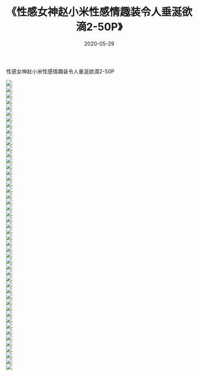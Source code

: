 ﻿---
layout: post
title:  《性感女神赵小米性感情趣装令人垂涎欲滴2-50P》
date:   2020-05-29
img: http://img.660000.xyz/Sharelink/性感/2020/性感女神赵小米性感情趣装令人垂涎欲滴2-50P/000.jpg
categories: [美女, 清纯, 唯美]
---

性感女神赵小米性感情趣装令人垂涎欲滴2-50P

  ![](http://img.660000.xyz/Sharelink/性感/2020/性感女神赵小米性感情趣装令人垂涎欲滴2-50P/001.jpg) <br> ![](http://img.660000.xyz/Sharelink/性感/2020/性感女神赵小米性感情趣装令人垂涎欲滴2-50P/002.jpg) <br> ![](http://img.660000.xyz/Sharelink/性感/2020/性感女神赵小米性感情趣装令人垂涎欲滴2-50P/003.jpg) <br> ![](http://img.660000.xyz/Sharelink/性感/2020/性感女神赵小米性感情趣装令人垂涎欲滴2-50P/004.jpg) <br> ![](http://img.660000.xyz/Sharelink/性感/2020/性感女神赵小米性感情趣装令人垂涎欲滴2-50P/005.jpg) <br> ![](http://img.660000.xyz/Sharelink/性感/2020/性感女神赵小米性感情趣装令人垂涎欲滴2-50P/006.jpg) <br> ![](http://img.660000.xyz/Sharelink/性感/2020/性感女神赵小米性感情趣装令人垂涎欲滴2-50P/007.jpg) <br> ![](http://img.660000.xyz/Sharelink/性感/2020/性感女神赵小米性感情趣装令人垂涎欲滴2-50P/008.jpg) <br> ![](http://img.660000.xyz/Sharelink/性感/2020/性感女神赵小米性感情趣装令人垂涎欲滴2-50P/009.jpg) <br> ![](http://img.660000.xyz/Sharelink/性感/2020/性感女神赵小米性感情趣装令人垂涎欲滴2-50P/010.jpg) <br> ![](http://img.660000.xyz/Sharelink/性感/2020/性感女神赵小米性感情趣装令人垂涎欲滴2-50P/011.jpg) <br> ![](http://img.660000.xyz/Sharelink/性感/2020/性感女神赵小米性感情趣装令人垂涎欲滴2-50P/012.jpg) <br> ![](http://img.660000.xyz/Sharelink/性感/2020/性感女神赵小米性感情趣装令人垂涎欲滴2-50P/013.jpg) <br> ![](http://img.660000.xyz/Sharelink/性感/2020/性感女神赵小米性感情趣装令人垂涎欲滴2-50P/014.jpg) <br> ![](http://img.660000.xyz/Sharelink/性感/2020/性感女神赵小米性感情趣装令人垂涎欲滴2-50P/015.jpg) <br> ![](http://img.660000.xyz/Sharelink/性感/2020/性感女神赵小米性感情趣装令人垂涎欲滴2-50P/016.jpg) <br> ![](http://img.660000.xyz/Sharelink/性感/2020/性感女神赵小米性感情趣装令人垂涎欲滴2-50P/017.jpg) <br> ![](http://img.660000.xyz/Sharelink/性感/2020/性感女神赵小米性感情趣装令人垂涎欲滴2-50P/018.jpg) <br> ![](http://img.660000.xyz/Sharelink/性感/2020/性感女神赵小米性感情趣装令人垂涎欲滴2-50P/019.jpg) <br> ![](http://img.660000.xyz/Sharelink/性感/2020/性感女神赵小米性感情趣装令人垂涎欲滴2-50P/020.jpg) <br> ![](http://img.660000.xyz/Sharelink/性感/2020/性感女神赵小米性感情趣装令人垂涎欲滴2-50P/021.jpg) <br> ![](http://img.660000.xyz/Sharelink/性感/2020/性感女神赵小米性感情趣装令人垂涎欲滴2-50P/022.jpg) <br> ![](http://img.660000.xyz/Sharelink/性感/2020/性感女神赵小米性感情趣装令人垂涎欲滴2-50P/023.jpg) <br> ![](http://img.660000.xyz/Sharelink/性感/2020/性感女神赵小米性感情趣装令人垂涎欲滴2-50P/024.jpg) <br> ![](http://img.660000.xyz/Sharelink/性感/2020/性感女神赵小米性感情趣装令人垂涎欲滴2-50P/025.jpg) <br> ![](http://img.660000.xyz/Sharelink/性感/2020/性感女神赵小米性感情趣装令人垂涎欲滴2-50P/026.jpg) <br> ![](http://img.660000.xyz/Sharelink/性感/2020/性感女神赵小米性感情趣装令人垂涎欲滴2-50P/027.jpg) <br> ![](http://img.660000.xyz/Sharelink/性感/2020/性感女神赵小米性感情趣装令人垂涎欲滴2-50P/028.jpg) <br> ![](http://img.660000.xyz/Sharelink/性感/2020/性感女神赵小米性感情趣装令人垂涎欲滴2-50P/029.jpg) <br> ![](http://img.660000.xyz/Sharelink/性感/2020/性感女神赵小米性感情趣装令人垂涎欲滴2-50P/030.jpg) <br> ![](http://img.660000.xyz/Sharelink/性感/2020/性感女神赵小米性感情趣装令人垂涎欲滴2-50P/031.jpg) <br> ![](http://img.660000.xyz/Sharelink/性感/2020/性感女神赵小米性感情趣装令人垂涎欲滴2-50P/032.jpg) <br> ![](http://img.660000.xyz/Sharelink/性感/2020/性感女神赵小米性感情趣装令人垂涎欲滴2-50P/033.jpg) <br> ![](http://img.660000.xyz/Sharelink/性感/2020/性感女神赵小米性感情趣装令人垂涎欲滴2-50P/034.jpg) <br> ![](http://img.660000.xyz/Sharelink/性感/2020/性感女神赵小米性感情趣装令人垂涎欲滴2-50P/035.jpg) <br> ![](http://img.660000.xyz/Sharelink/性感/2020/性感女神赵小米性感情趣装令人垂涎欲滴2-50P/036.jpg) <br> ![](http://img.660000.xyz/Sharelink/性感/2020/性感女神赵小米性感情趣装令人垂涎欲滴2-50P/037.jpg) <br> ![](http://img.660000.xyz/Sharelink/性感/2020/性感女神赵小米性感情趣装令人垂涎欲滴2-50P/038.jpg) <br> ![](http://img.660000.xyz/Sharelink/性感/2020/性感女神赵小米性感情趣装令人垂涎欲滴2-50P/039.jpg) <br> ![](http://img.660000.xyz/Sharelink/性感/2020/性感女神赵小米性感情趣装令人垂涎欲滴2-50P/040.jpg) <br> ![](http://img.660000.xyz/Sharelink/性感/2020/性感女神赵小米性感情趣装令人垂涎欲滴2-50P/041.jpg) <br> ![](http://img.660000.xyz/Sharelink/性感/2020/性感女神赵小米性感情趣装令人垂涎欲滴2-50P/042.jpg) <br> ![](http://img.660000.xyz/Sharelink/性感/2020/性感女神赵小米性感情趣装令人垂涎欲滴2-50P/043.jpg) <br> ![](http://img.660000.xyz/Sharelink/性感/2020/性感女神赵小米性感情趣装令人垂涎欲滴2-50P/044.jpg) <br> ![](http://img.660000.xyz/Sharelink/性感/2020/性感女神赵小米性感情趣装令人垂涎欲滴2-50P/045.jpg) <br> ![](http://img.660000.xyz/Sharelink/性感/2020/性感女神赵小米性感情趣装令人垂涎欲滴2-50P/046.jpg) <br> ![](http://img.660000.xyz/Sharelink/性感/2020/性感女神赵小米性感情趣装令人垂涎欲滴2-50P/047.jpg) <br> ![](http://img.660000.xyz/Sharelink/性感/2020/性感女神赵小米性感情趣装令人垂涎欲滴2-50P/048.jpg) <br> ![](http://img.660000.xyz/Sharelink/性感/2020/性感女神赵小米性感情趣装令人垂涎欲滴2-50P/049.jpg) <br>